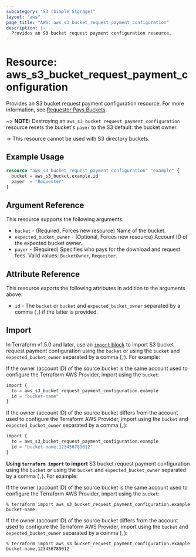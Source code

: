```yaml
---
subcategory: "S3 (Simple Storage)"
layout: "aws"
page_title: "AWS: aws_s3_bucket_request_payment_configuration"
description: |-
  Provides an S3 bucket request payment configuration resource.
---
```


# Resource: aws_s3_bucket_request_payment_configuration

Provides an S3 bucket request payment configuration resource. For more information, see [Requester Pays Buckets](https://docs.aws.amazon.com/AmazonS3/latest/dev/RequesterPaysBuckets.html).

~> **NOTE:** Destroying an `aws_s3_bucket_request_payment_configuration` resource resets the bucket's `payer` to the S3 default: the bucket owner.

-> This resource cannot be used with S3 directory buckets.

## Example Usage

```terraform
resource "aws_s3_bucket_request_payment_configuration" "example" {
  bucket = aws_s3_bucket.example.id
  payer  = "Requester"
}
```

## Argument Reference

This resource supports the following arguments:

* `bucket` - (Required, Forces new resource) Name of the bucket.
* `expected_bucket_owner` - (Optional, Forces new resource) Account ID of the expected bucket owner.
* `payer` - (Required) Specifies who pays for the download and request fees. Valid values: `BucketOwner`, `Requester`.

## Attribute Reference

This resource exports the following attributes in addition to the arguments above:

* `id` - The `bucket` or `bucket` and `expected_bucket_owner` separated by a comma (`,`) if the latter is provided.

## Import

In Terraform v1.5.0 and later, use an [`import` block](https://developer.hashicorp.com/terraform/language/import) to import S3 bucket request payment configuration using the `bucket` or using the `bucket` and `expected_bucket_owner` separated by a comma (`,`). For example:

If the owner (account ID) of the source bucket is the same account used to configure the Terraform AWS Provider, import using the `bucket`:

```terraform
import {
  to = aws_s3_bucket_request_payment_configuration.example
  id = "bucket-name"
}
```

If the owner (account ID) of the source bucket differs from the account used to configure the Terraform AWS Provider, import using the `bucket` and `expected_bucket_owner` separated by a comma (`,`):

```terraform
import {
  to = aws_s3_bucket_request_payment_configuration.example
  id = "bucket-name,123456789012"
}
```

**Using `terraform import` to import** S3 bucket request payment configuration using the `bucket` or using the `bucket` and `expected_bucket_owner` separated by a comma (`,`). For example:

If the owner (account ID) of the source bucket is the same account used to configure the Terraform AWS Provider, import using the `bucket`:

```console
% terraform import aws_s3_bucket_request_payment_configuration.example bucket-name
```

If the owner (account ID) of the source bucket differs from the account used to configure the Terraform AWS Provider, import using the `bucket` and `expected_bucket_owner` separated by a comma (`,`):

```console
% terraform import aws_s3_bucket_request_payment_configuration.example bucket-name,123456789012
```
